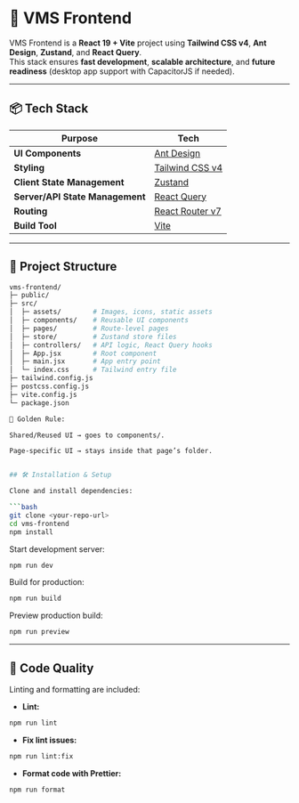 # 🚀 VMS Frontend  

VMS Frontend is a **React 19 + Vite** project using **Tailwind CSS v4**, **Ant Design**, **Zustand**, and **React Query**.  
This stack ensures **fast development**, **scalable architecture**, and **future readiness** (desktop app support with CapacitorJS if needed).  

---

## 📦 Tech Stack  

| Purpose                         | Tech                                        |
|---------------------------------|---------------------------------------------|
| **UI Components**               | [Ant Design](https://ant.design/)           |
| **Styling**                     | [Tailwind CSS v4](https://tailwindcss.com/) |
| **Client State Management**     | [Zustand](https://zustand-demo.pmnd.rs/)    |
| **Server/API State Management** | [React Query](https://tanstack.com/query)   |
| **Routing**                     | [React Router v7](https://reactrouter.com/) |
| **Build Tool**                  | [Vite](https://vitejs.dev/)                 |

---

## 📂 Project Structure  

```bash
vms-frontend/
├─ public/
├─ src/
│  ├─ assets/        # Images, icons, static assets
│  ├─ components/    # Reusable UI components
│  ├─ pages/         # Route-level pages
│  ├─ store/         # Zustand store files
│  ├─ controllers/   # API logic, React Query hooks
│  ├─ App.jsx        # Root component
│  ├─ main.jsx       # App entry point
│  └─ index.css      # Tailwind entry file
├─ tailwind.config.js
├─ postcss.config.js
├─ vite.config.js
└─ package.json

🔑 Golden Rule:

Shared/Reused UI → goes to components/.

Page-specific UI → stays inside that page’s folder.


## 🛠 Installation & Setup  

Clone and install dependencies:  

```bash
git clone <your-repo-url>
cd vms-frontend
npm install
````

Start development server:

```bash
npm run dev
```

Build for production:

```bash
npm run build
```

Preview production build:

```bash
npm run preview
```

---

## 🧹 Code Quality

Linting and formatting are included:

* **Lint:**

```bash
npm run lint
```

* **Fix lint issues:**

```bash
npm run lint:fix
```

* **Format code with Prettier:**

```bash
npm run format
```

```



